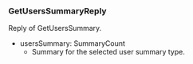 ### GetUsersSummaryReply
Reply of GetUsersSummary.

- usersSummary: SummaryCount
  - Summary for the selected user summary type.
